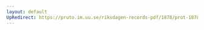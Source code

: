 ```yaml
---
layout: default
UpRedirect: https://pruto.im.uu.se/riksdagen-records-pdf/1878/prot-1878--ak--064.pdf
---
```


